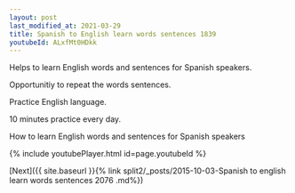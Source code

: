 ```yaml
---
layout: post
last_modified_at: 2021-03-29
title: Spanish to English learn words sentences 1839 
youtubeId: ALxfMt0HDkk
---
```

 
 
Helps to learn English words and sentences for Spanish speakers.

Opportunitiy to repeat the words sentences. 

Practice English language. 
 
10 minutes practice every day. 
 
How to learn English words and sentences for Spanish speakers 
 
{% include youtubePlayer.html id=page.youtubeId %}
 
 
[Next]({{ site.baseurl }}{% link  split2/_posts/2015-10-03-Spanish to english learn words sentences 2076 .md%})
 
